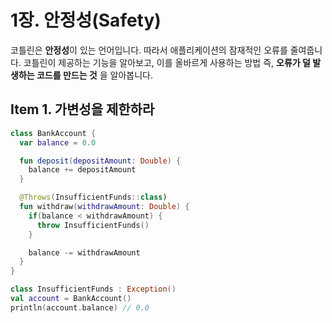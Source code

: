 # 1장. 안정성(Safety)
코틀린은 **안정성**이 있는 언어입니다. 따라서 애플리케이션의 잠재적인 오류를 줄여줍니다.
코틀린이 제공하는 기능을 알아보고, 이를 올바르게 사용하는 방법 즉, **오류가 덜 발생하는 코드를 만드는 것** 을 알아봅니다.

## Item 1. 가변성을 제한하라
``` kotlin
class BankAccount {
  var balance = 0.0

  fun deposit(depositAmount: Double) {
    balance += depositAmount
  }

  @Throws(InsufficientFunds::class)
  fun withdraw(withdrawAmount: Double) {
    if(balance < withdrawAmount) {
      throw InsufficientFunds()
    }

    balance -= withdrawAmount
  }
}

class InsufficientFunds : Exception()
val account = BankAccount()
println(account.balance) // 0.0

```

